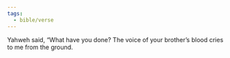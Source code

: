 ```yaml
---
tags:
  - bible/verse
---
```

Yahweh said, “What have you done? The voice of your brother’s blood cries to me from the ground.